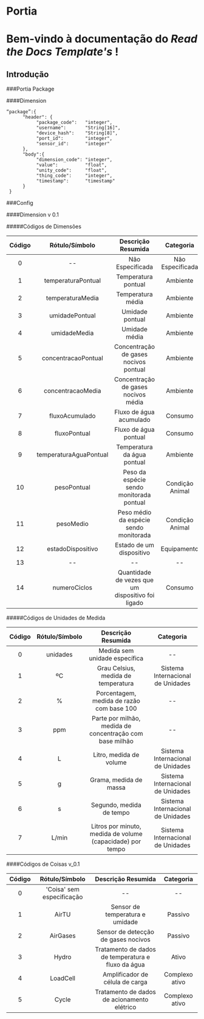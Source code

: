 Portia
======

Bem-vindo à documentação do *Read the Docs Template's* !
==================================================

Introdução 
-----------

###Portia Package

####Dimension 

    “package”:{
          "header": {
               "package_code":   "integer",
               "username":       "String[16]",
               "device_hash":    "String[8]",
               "port_id":        "integer",
               "sensor_id":      "integer"
          },
          "body":{
               "dimension_code": "integer",
               "value":          "float",
               "unity_code":     "float",
               "thing_code":     "integer",               
               "timestamp":      "timestamp"
          }
     }

###Config 

####Dimension v 0.1

#####Códigos de Dimensões 


|**Código**|**Rótulo/Símbolo**       |**Descrição Resumida**                              |**Categoria**     |
|:--------:|:-----------------------:|:--------------------------------------------------:|:----------------:|
|0         |--                       |Não Especificada                                    |Não Especificada  |
|1         |temperaturaPontual       |Temperatura pontual                                 |Ambiente          |
|2         |temperaturaMedia         |Temperatura média                                   |Ambiente          |
|3         |umidadePontual           |Umidade pontual                                     |Ambiente          |
|4         |umidadeMedia             |Umidade média                                       |Ambiente          |
|5         |concentracaoPontual      |Concentração de gases nocivos pontual               |Ambiente          |
|6         |concentracaoMedia        |Concentração de gases nocivos média                 |Ambiente          |
|7         |fluxoAcumulado           |Fluxo de água acumulado                             |Consumo           |
|8         |fluxoPontual             |Fluxo de água pontual                               |Consumo           |
|9         |temperaturaAguaPontual   |Temperatura da água pontual                         |Ambiente          |
|10        |pesoPontual              |Peso da espécie sendo monitorada pontual            |Condição Animal   |
|11        |pesoMedio                |Peso médio da espécie sendo monitorada              |Condição Animal   |
|12        |estadoDispositivo        |Estado de um dispositivo                            |Equipamento       |
|13        |--                       |--                                                  |--                |
|14        |numeroCiclos             |Quantidade de vezes que um dispositivo foi ligado   |Consumo           |

#####Códigos de Unidades de Medida 


|**Código**|**Rótulo/Símbolo**       |**Descrição Resumida**                                      |**Categoria**                    |
|:--------:|:-----------------------:|:----------------------------------------------------------:|:-------------------------------:|
|0         |unidades                 |Medida sem unidade específica                               |--                               |
|1         |ºC                       |Grau Celsius, medida de temperatura                         |Sistema Internacional de Unidades|
|2         |%                        |Porcentagem, medida de razão com base 100                   |--                               |
|3         |ppm                      |Parte por milhão, medida de concentração com base milhão    |--                               |
|4         |L                        |Litro, medida  de volume                                    |Sistema Internacional de Unidades| 
|5         |g                        |Grama, medida de massa                                      |Sistema Internacional de Unidades|
|6         |s                        |Segundo, medida de tempo                                    |Sistema Internacional de Unidades|
|7         |L/min                    |Litros por minuto, medida de volume (capacidade) por tempo  |Sistema Internacional de Unidades|


####Códigos de Coisas v_0.1

|**Código**|**Rótulo/Símbolo**        |**Descrição Resumida**                                      |**Categoria**            |
|:--------:|:------------------------:|:----------------------------------------------------------:|:-----------------------:|
|0         |'Coisa' sem especificação |--                                                          |--                       |
|1         |AirTU                     |Sensor de temperatura e umidade                             |Passivo                  |
|2         |AirGases                  |Sensor de detecção de gases nocivos                         |Passivo                  |
|3         |Hydro                     |Tratamento de dados de temperatura e fluxo da água          |Ativo                    |
|4         |LoadCell                  |Amplificador de célula de carga                             |Complexo ativo           | 
|5         |Cycle                     |Tratamento de dados de acionamento elétrico                 |Complexo ativo           |



<!--
# Laranja Sync

## Unidades de Medida

| ID  | Label       | Descrição                                             |
|-----|:-----------:|:-----------------------------------------------------:|
| 1   | -           | Medida sem unidade específica                         |
| 2   | ºc          | Temperatura em graus celsius                          |
| 3   | %           | Percentual                                            |
| 4   | -           | Timestamp                                             |
| 5   | Pa          | Pressão - Pascal                                      |
| 6   | ppm         | Gás - ppm                                             |
| 7   | -           | Boolean (aceita apenas verdadeiro [<=0] ou falso[>0]  |
| 8   | dias        | Contador de dias                                      |
| 9   | Kg          | Peso em kilogramas                                    |
| 11  | segundos    | Tempo em segundos                                     |
| 12  | m/s         | Velocidade em metros por segundo                      |
| 13  | g           | Gramas                      |


## Dimensões

| ID  | Label                   | Descrição                                                                         |
|-----|:-----------------------:|:---------------------------------------------------------------------------------:|
| 1   | -                       | Não especificada                                                                  |
| 2   | temperaturaMedia        | Temperatura Média Ambiente                                                        |
| 3   | temperaturaPontual      | Temperatura Pontual                                                               |
| 4   | temperaturaDesejada     | Temperatura média ideal para o ambiente                                           |
| 5   | temperaturaDiff         | Diferença entre a temperatura atual e a temperatura média ideal para o ambiente   |
| 6   | umidadeMedia            | Umidade Média Ambiente                                                            |
| 7   | umidadePontual          | Umidade Pontual                                                                   |
| 8   | diaLote                 | Contador de dias desde o início de um lote                                        |
| 9   | pressaoMedia            | Pressão media                                                                     |
| 10  | volumeMedio             | Volume Medio                                                                      |
| 11  | volumePontual           | Volume Pontual                                                                      |
| 12  | diaInicioLote           | Data de início de um lote                                                         |
| 13  | pesoPontual  l          | Peso pontual                                     |
| 14  | pesoDesejado            | Peso determinado como desejado para o fim do lote                                 |
| 15  | volumePercReservatorio  | Volume médio restante de reservatórios                                            |
| 16  | ventilacao              | Determina a porcentagem de exaustores que serao acionados                         |
| 17  | velocidadeVento         | Velocidade do vento dentro do aviário exercida pelos exaustores                   |
| 18  | sensacaoTermica         | Temperatura sentida dentro do ambiente                                            |
| 19  | temperaturaExterna      | Temperatura exterior ao ambiente                                                  |
| 20  | umidadeExterna          | Umidade exterior ao ambiente                                                      |
| 21  | volumePercSilo          | Volume médio restante dos silos                                                   |
| 22  | anomaliasLeves          | Número de anomalias leves no sistema (Advisories)                                 |
| 23  | anomaliasModeradas      | Número de anomalias moderadas no sistema (Escalating)                             |
| 24  | anomaliasSeveras        | Número de anomalias severas no sistema (Severe)                                   |
| 25  | grauConforto            | Grau de conforto dos animais                                                      |
| 26  | eficiencia              | A eficiência do ambiente                                                          |
| 27  | estadoDispositivo       | Estado de um dipositivo (on/off)                                                   |

## Sujeitos

| ID  | Label           | Descrição                                         |
|-----|:---------------:|:-------------------------------------------------:|
| 1   | system          | O sistema como um todo                            |
| 2   | user            | O usuário do sistema                              |
| 3   | rule            | Regras do sistema                                 |
| 4   | sensor          | Referente a tudo o que é monitorado no aviário    |

## Canais

| ID  | Label           | Descrição                                             |
|-----|:---------------:|:-----------------------------------------------------:|
| 1   | localSystem     | Para decisões tomadas no código                       |
| 2   | localGui        | Para decisões tomadas por usuários na interface local |
| 3   | remoteSystem    | Para decisões tomadas remotamente                     |
| 3   | remoteGui       | Para decisões tomadas por usuários remotamente        |

## Ações

| ID  | Label           | Descrição                                 |
|-----|:---------------:|:-----------------------------------------:|
| 1   | actuation       | Atuação de sensores                       |
| 2   | restart         | Reinício de equipamentos                  |
| 3   | shutdown        | Desligamento de equipamentos              |
| 4   | register        | Registra novos sensores                   |
| 5   | update          | Atualiza sensores                         |

## Thing Codes

| ID  | Label           | Descrição                                 |
|-----|:---------------:|:-----------------------------------------:|
| 1   | dht22           | DHT22                      |
| 2   | dht11           | DHT11                      |
| 3   | dht12           | DHT12                      |
| 4   | hx711           | HX711                      |
| 5   | tc              | TC                         |
| 6   | mq135           | MQ135                      |

## Kaa 

Adopted ports (kaa-sandbox):

```
sudo iptables -I INPUT -p tcp -m tcp --dport **8080** -j ACCEPT # Admin UI
sudo iptables -I INPUT -p tcp -m tcp --dport **9888** -j ACCEPT
sudo iptables -I INPUT -p tcp -m tcp --dport **9889** -j ACCEPT
sudo iptables -I INPUT -p tcp -m tcp --dport **9997** -j ACCEPT
sudo iptables -I INPUT -p tcp -m tcp --dport **9999** -j ACCEPT
```
-->
